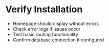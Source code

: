 # Verify Installation

* Homepage should display without errors
* Check error logs if issues occur
* Test basic routing functionality
* Confirm database connection if configured

